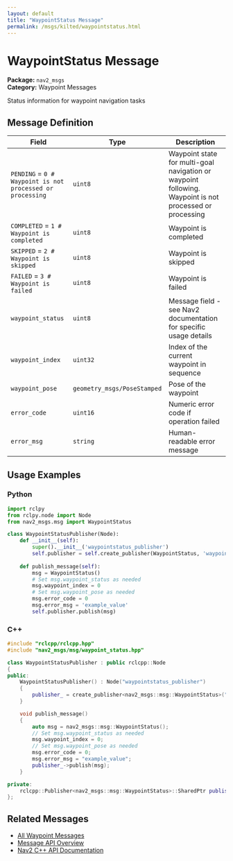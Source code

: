 ```yaml
---
layout: default
title: "WaypointStatus Message"
permalink: /msgs/kilted/waypointstatus.html
---
```


# WaypointStatus Message

**Package:** `nav2_msgs`  
**Category:** Waypoint Messages

Status information for waypoint navigation tasks

## Message Definition

| Field | Type | Description |
|-------|------|-------------|
| `PENDING` = `0 # Waypoint is not processed or processing` | `uint8` | Waypoint state for multi-goal navigation or waypoint following. Waypoint is not processed or processing |
| `COMPLETED` = `1 # Waypoint is completed` | `uint8` | Waypoint is completed |
| `SKIPPED` = `2 # Waypoint is skipped` | `uint8` | Waypoint is skipped |
| `FAILED` = `3 # Waypoint is failed` | `uint8` | Waypoint is failed |
| `waypoint_status` | `uint8` | Message field - see Nav2 documentation for specific usage details |
| `waypoint_index` | `uint32` | Index of the current waypoint in sequence |
| `waypoint_pose` | `geometry_msgs/PoseStamped` | Pose of the waypoint |
| `error_code` | `uint16` | Numeric error code if operation failed |
| `error_msg` | `string` | Human-readable error message |



## Usage Examples

### Python

```python
import rclpy
from rclpy.node import Node
from nav2_msgs.msg import WaypointStatus

class WaypointStatusPublisher(Node):
    def __init__(self):
        super().__init__('waypointstatus_publisher')
        self.publisher = self.create_publisher(WaypointStatus, 'waypointstatus', 10)
        
    def publish_message(self):
        msg = WaypointStatus()
        # Set msg.waypoint_status as needed
        msg.waypoint_index = 0
        # Set msg.waypoint_pose as needed
        msg.error_code = 0
        msg.error_msg = 'example_value'
        self.publisher.publish(msg)
```

### C++

```cpp
#include "rclcpp/rclcpp.hpp"
#include "nav2_msgs/msg/waypoint_status.hpp"

class WaypointStatusPublisher : public rclcpp::Node
{
public:
    WaypointStatusPublisher() : Node("waypointstatus_publisher")
    {
        publisher_ = create_publisher<nav2_msgs::msg::WaypointStatus>("waypointstatus", 10);
    }

    void publish_message()
    {
        auto msg = nav2_msgs::msg::WaypointStatus();
        // Set msg.waypoint_status as needed
        msg.waypoint_index = 0;
        // Set msg.waypoint_pose as needed
        msg.error_code = 0;
        msg.error_msg = "example_value";
        publisher_->publish(msg);
    }

private:
    rclcpp::Publisher<nav2_msgs::msg::WaypointStatus>::SharedPtr publisher_;
};
```

## Related Messages

- [All Waypoint Messages](/kilted/msgs/index.html#waypoint-messages)
- [Message API Overview](/kilted/msgs/index.html)
- [Nav2 C++ API Documentation](/kilted/html/index.html)
